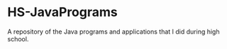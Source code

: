 # HS-JavaPrograms
A repository of the Java programs and applications that I did during high school.
